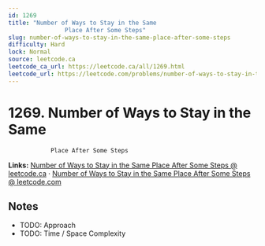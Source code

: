 ```yaml
--- 
id: 1269
title: "Number of Ways to Stay in the Same
                Place After Some Steps"
slug: number-of-ways-to-stay-in-the-same-place-after-some-steps
difficulty: Hard
lock: Normal
source: leetcode.ca
leetcode_ca_url: https://leetcode.ca/all/1269.html
leetcode_url: https://leetcode.com/problems/number-of-ways-to-stay-in-the-same-place-after-some-steps/
---
```


# 1269. Number of Ways to Stay in the Same
                Place After Some Steps

**Links:** [Number of Ways to Stay in the Same
                Place After Some Steps @ leetcode.ca](https://leetcode.ca/all/1269.html) · [Number of Ways to Stay in the Same
                Place After Some Steps @ leetcode.com](https://leetcode.com/problems/number-of-ways-to-stay-in-the-same-place-after-some-steps/)

## Notes
- TODO: Approach
- TODO: Time / Space Complexity
